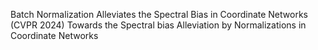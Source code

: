 Batch Normalization Alleviates the Spectral Bias in Coordinate Networks (CVPR 2024)
Towards the Spectral bias Alleviation by Normalizations in Coordinate Networks
